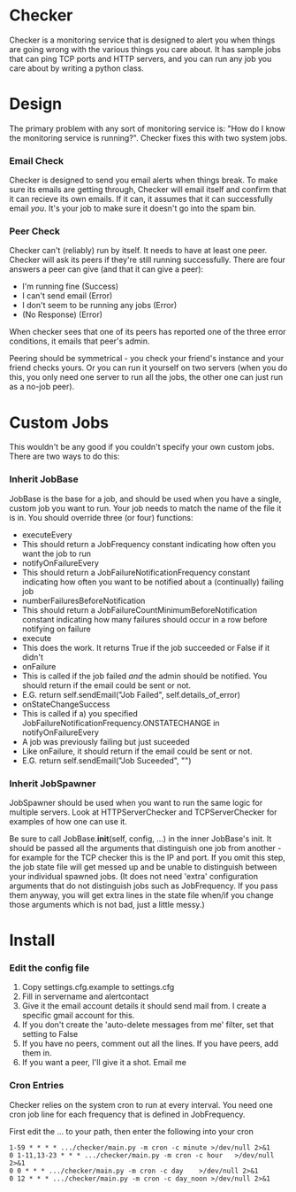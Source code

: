 # Checker

Checker is a monitoring service that is designed to alert you when things are going wrong with the various things you care about. It has sample jobs that can ping TCP ports and HTTP servers, and you can run any job you care about by writing a python class.

# Design

The primary problem with any sort of monitoring service is: "How do I know the monitoring service is running?".  Checker fixes this with two system jobs.

### Email Check

Checker is designed to send you email alerts when things break. To make sure its emails are getting through, Checker will email itself and confirm that it can recieve its own emails. If it can, it assumes that it can successfully email _you_.  It's your job to make sure it doesn't go into the spam bin.

### Peer Check

Checker can't (reliably) run by itself. It needs to have at least one peer. Checker will ask its peers if they're still running successfully. There are four answers a peer can give (and that it can give a peer): 

* I'm running fine (Success)
* I can't send email (Error)
* I don't seem to be running any jobs (Error)
* (No Response) (Error)

When checker sees that one of its peers has reported one of the three error conditions, it emails that peer's admin.  

Peering should be symmetrical - you check your friend's instance and your friend checks yours. Or you can run it yourself on two servers (when you do this, you only need one server to run all the jobs, the other one can just run as a no-job peer).

# Custom Jobs

This wouldn't be any good if you couldn't specify your own custom jobs. There are two ways to do this:

### Inherit JobBase

JobBase is the base for a job, and should be used when you have a single, custom job you want to run.  Your job needs to match the name of the file it is in. You should override three (or four) functions:

* executeEvery
 * This should return a JobFrequency constant indicating how often you want the job to run
* notifyOnFailureEvery
 * This should return a JobFailureNotificationFrequency constant indicating how often you want to be notified about a (continually) failing job
* numberFailuresBeforeNotification
 * This should return a JobFailureCountMinimumBeforeNotification constant indicating how many failures should occur in a row before notifying on failure
* execute
 * This does the work. It returns True if the job succeeded or False if it didn't
* onFailure
 * This is called if the job failed _and_ the admin should be notified. You should return if the email could be sent or not.
 * E.G. return self.sendEmail("Job Failed", self.details_of_error)
* onStateChangeSuccess
 * This is called if a) you specified JobFailureNotificationFrequency.ONSTATECHANGE in notifyOnFailureEvery
 * A job was previously failing but just suceeded
 * Like onFailure, it should return if the email could be sent or not.
 * E.G. return self.sendEmail("Job Suceeded", "")

### Inherit JobSpawner

JobSpawner should be used when you want to run the same logic for multiple servers. Look at HTTPServerChecker and TCPServerChecker for examples of how one can use it. 

Be sure to call JobBase.__init__(self, config, ...) in the inner JobBase's init. It should be passed all the arguments that distinguish one job from another - for example for the TCP checker this is the IP and port. If you omit this step, the job state file will get messed up and be unable to distinguish between your individual spawned jobs. (It does not need 'extra' configuration arguments that do not distinguish jobs such as JobFrequency. If you pass them anyway, you will get extra lines in the state file when/if you change those arguments which is not bad, just a little messy.) 

# Install

### Edit the config file

1. Copy settings.cfg.example to settings.cfg
1. Fill in servername and alertcontact
1. Give it the email account details it should send mail from.  I create a specific gmail account for this. 
 1. If you don't create the 'auto-delete messages from me' filter, set that setting to False
1. If you have no peers, comment out all the lines. If you have peers, add them in.  
 1. If you want a peer, I'll give it a shot. Email me

### Cron Entries

Checker relies on the system cron to run at every interval. You need one cron job line for each frequency that is defined in JobFrequency.

First edit the ... to your path, then enter the following into your cron

    1-59 * * * * .../checker/main.py -m cron -c minute >/dev/null 2>&1
    0 1-11,13-23 * * * .../checker/main.py -m cron -c hour   >/dev/null 2>&1
    0 0 * * * .../checker/main.py -m cron -c day    >/dev/null 2>&1
    0 12 * * * .../checker/main.py -m cron -c day_noon >/dev/null 2>&1
  

